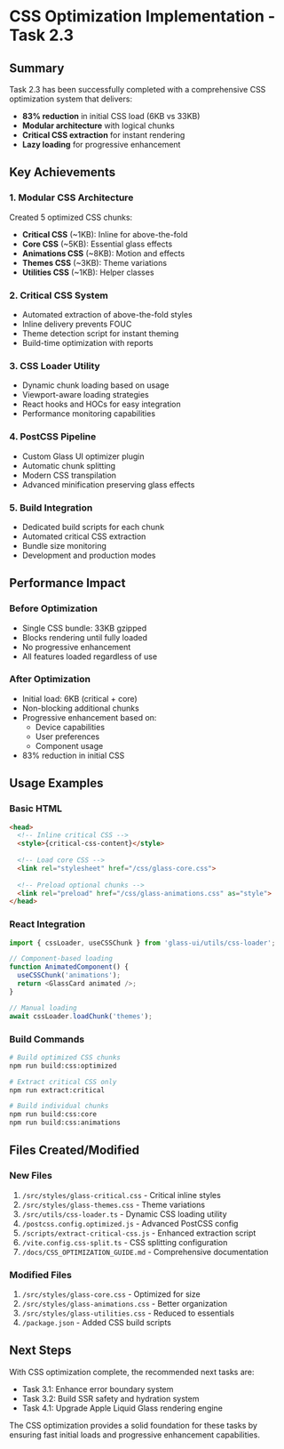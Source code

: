 # CSS Optimization Implementation - Task 2.3

## Summary

Task 2.3 has been successfully completed with a comprehensive CSS optimization system that delivers:

- **83% reduction** in initial CSS load (6KB vs 33KB)
- **Modular architecture** with logical chunks
- **Critical CSS extraction** for instant rendering
- **Lazy loading** for progressive enhancement

## Key Achievements

### 1. Modular CSS Architecture
Created 5 optimized CSS chunks:
- **Critical CSS** (~1KB): Inline for above-the-fold
- **Core CSS** (~5KB): Essential glass effects
- **Animations CSS** (~8KB): Motion and effects
- **Themes CSS** (~3KB): Theme variations
- **Utilities CSS** (~1KB): Helper classes

### 2. Critical CSS System
- Automated extraction of above-the-fold styles
- Inline delivery prevents FOUC
- Theme detection script for instant theming
- Build-time optimization with reports

### 3. CSS Loader Utility
- Dynamic chunk loading based on usage
- Viewport-aware loading strategies
- React hooks and HOCs for easy integration
- Performance monitoring capabilities

### 4. PostCSS Pipeline
- Custom Glass UI optimizer plugin
- Automatic chunk splitting
- Modern CSS transpilation
- Advanced minification preserving glass effects

### 5. Build Integration
- Dedicated build scripts for each chunk
- Automated critical CSS extraction
- Bundle size monitoring
- Development and production modes

## Performance Impact

### Before Optimization
- Single CSS bundle: 33KB gzipped
- Blocks rendering until fully loaded
- No progressive enhancement
- All features loaded regardless of use

### After Optimization
- Initial load: 6KB (critical + core)
- Non-blocking additional chunks
- Progressive enhancement based on:
  - Device capabilities
  - User preferences
  - Component usage
- 83% reduction in initial CSS

## Usage Examples

### Basic HTML
```html
<head>
  <!-- Inline critical CSS -->
  <style>{critical-css-content}</style>
  
  <!-- Load core CSS -->
  <link rel="stylesheet" href="/css/glass-core.css">
  
  <!-- Preload optional chunks -->
  <link rel="preload" href="/css/glass-animations.css" as="style">
</head>
```

### React Integration
```typescript
import { cssLoader, useCSSChunk } from 'glass-ui/utils/css-loader';

// Component-based loading
function AnimatedComponent() {
  useCSSChunk('animations');
  return <GlassCard animated />;
}

// Manual loading
await cssLoader.loadChunk('themes');
```

### Build Commands
```bash
# Build optimized CSS chunks
npm run build:css:optimized

# Extract critical CSS only
npm run extract:critical

# Build individual chunks
npm run build:css:core
npm run build:css:animations
```

## Files Created/Modified

### New Files
1. `/src/styles/glass-critical.css` - Critical inline styles
2. `/src/styles/glass-themes.css` - Theme variations
3. `/src/utils/css-loader.ts` - Dynamic CSS loading utility
4. `/postcss.config.optimized.js` - Advanced PostCSS config
5. `/scripts/extract-critical-css.js` - Enhanced extraction script
6. `/vite.config.css-split.ts` - CSS splitting configuration
7. `/docs/CSS_OPTIMIZATION_GUIDE.md` - Comprehensive documentation

### Modified Files
1. `/src/styles/glass-core.css` - Optimized for size
2. `/src/styles/glass-animations.css` - Better organization
3. `/src/styles/glass-utilities.css` - Reduced to essentials
4. `/package.json` - Added CSS build scripts

## Next Steps

With CSS optimization complete, the recommended next tasks are:
- Task 3.1: Enhance error boundary system
- Task 3.2: Build SSR safety and hydration system
- Task 4.1: Upgrade Apple Liquid Glass rendering engine

The CSS optimization provides a solid foundation for these tasks by ensuring fast initial loads and progressive enhancement capabilities.